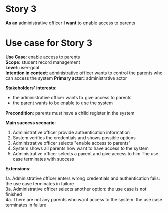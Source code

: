 # Story 3
**As an** administrative officer
**I want** to enable access to parents

# Use case for Story 3
**Use Case**: enable access to parents  
**Scope**: student record management  
**Level**: user-goal  
**Intention in context**: administrative officer wants to control the parents who can access the system
**Primary actor**: administrative actor  

**Stakeholders' interests**:
* the administrative officer wants to give access to parents
* the parent wants to be enable to use the system

**Precondition**: parents must have a child register in the system

**Main success scenario**: 
1. Administrative officer provide authentication information
2. System verifies the credentials and shows possible options
3. Administrative officer selects "enable access to parents"
4. System shows all parents how want to have access to the system
5. Administrative officer selects a parent and give access to him
The use case terminates with success

**Extensions**:

1a. Administrative officer enters wrong credentials and authentication fails: the use case terminates in failure  
3a. Administrative officer selects another option: the use case is not finished  
4a. There are not any parents who want access to the system: the use case terminates in failure

 
